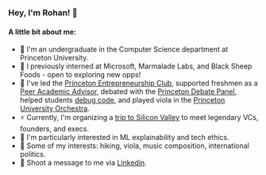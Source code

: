 ### Hey, I'm Rohan! 👋

#### A little bit about me:
- 🎒 I'm an undergraduate in the Computer Science department at Princeton University.
- 🍔 I previously interned at Microsoft, Marmalade Labs, and Black Sheep Foods - open to exploring new opps!
- 🎻 I've led the [Princeton Entrepreneurship Club](http://princetoneclub.com), supported freshmen as a [Peer Academic Advisor](https://forbescollege.princeton.edu/people/peer-academic-advisers-paa), debated with the [Princeton Debate Panel](http://debate.princeton.edu), helped students [debug code](http://labta.cs.princeton.edu), and played viola in the [Princeton University Orchestra](http://orchestra.princeton.edu).
- ⚡ Currently, I'm organizing a [trip to Silicon Valley](http://svtigertrek.com) to meet legendary VCs, founders, and execs. 
- 🔭 I'm particularly interested in ML explainability and tech ethics. 
- 🏃 Some of my interests: hiking, viola, music composition, international politics. 
- 💬 Shoot a message to me via [Linkedin](http://www.linkedin.com/in/rjinturkar). 
